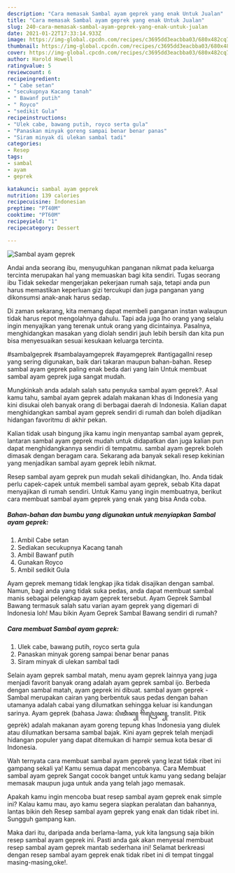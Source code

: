 ```yaml
---
description: "Cara memasak Sambal ayam geprek yang enak Untuk Jualan"
title: "Cara memasak Sambal ayam geprek yang enak Untuk Jualan"
slug: 240-cara-memasak-sambal-ayam-geprek-yang-enak-untuk-jualan
date: 2021-01-22T17:33:14.933Z
image: https://img-global.cpcdn.com/recipes/c3695dd3eacbba03/680x482cq70/sambal-ayam-geprek-foto-resep-utama.jpg
thumbnail: https://img-global.cpcdn.com/recipes/c3695dd3eacbba03/680x482cq70/sambal-ayam-geprek-foto-resep-utama.jpg
cover: https://img-global.cpcdn.com/recipes/c3695dd3eacbba03/680x482cq70/sambal-ayam-geprek-foto-resep-utama.jpg
author: Harold Howell
ratingvalue: 5
reviewcount: 6
recipeingredient:
- " Cabe setan"
- "secukupnya Kacang tanah"
- " Bawanf putih"
- " Royco"
- "sedikit Gula"
recipeinstructions:
- "Ulek cabe, bawang putih, royco serta gula"
- "Panaskan minyak goreng sampai benar benar panas"
- "Siram minyak di ulekan sambal tadi"
categories:
- Resep
tags:
- sambal
- ayam
- geprek

katakunci: sambal ayam geprek 
nutrition: 139 calories
recipecuisine: Indonesian
preptime: "PT40M"
cooktime: "PT60M"
recipeyield: "1"
recipecategory: Dessert

---
```



![Sambal ayam geprek](https://img-global.cpcdn.com/recipes/c3695dd3eacbba03/680x482cq70/sambal-ayam-geprek-foto-resep-utama.jpg)

Andai anda seorang ibu, menyuguhkan panganan nikmat pada keluarga tercinta merupakan hal yang memuaskan bagi kita sendiri. Tugas seorang ibu Tidak sekedar mengerjakan pekerjaan rumah saja, tetapi anda pun harus memastikan keperluan gizi tercukupi dan juga panganan yang dikonsumsi anak-anak harus sedap.

Di zaman  sekarang, kita memang dapat membeli panganan instan walaupun tidak harus repot mengolahnya dahulu. Tapi ada juga lho orang yang selalu ingin menyajikan yang terenak untuk orang yang dicintainya. Pasalnya, menghidangkan masakan yang diolah sendiri jauh lebih bersih dan kita pun bisa menyesuaikan sesuai kesukaan keluarga tercinta. 

#sambalgeprek #sambalayamgeprek #ayamgeprek #antigagalIni resep yang sering digunakan, baik dari takaran maupun bahan-bahan. Resep sambal ayam geprek paling enak beda dari yang lain Untuk membuat sambal ayam geprek juga sangat mudah.

Mungkinkah anda adalah salah satu penyuka sambal ayam geprek?. Asal kamu tahu, sambal ayam geprek adalah makanan khas di Indonesia yang kini disukai oleh banyak orang di berbagai daerah di Indonesia. Kalian dapat menghidangkan sambal ayam geprek sendiri di rumah dan boleh dijadikan hidangan favoritmu di akhir pekan.

Kalian tidak usah bingung jika kamu ingin menyantap sambal ayam geprek, lantaran sambal ayam geprek mudah untuk didapatkan dan juga kalian pun dapat menghidangkannya sendiri di tempatmu. sambal ayam geprek boleh dimasak dengan beragam cara. Sekarang ada banyak sekali resep kekinian yang menjadikan sambal ayam geprek lebih nikmat.

Resep sambal ayam geprek pun mudah sekali dihidangkan, lho. Anda tidak perlu capek-capek untuk membeli sambal ayam geprek, sebab Kita dapat menyajikan di rumah sendiri. Untuk Kamu yang ingin membuatnya, berikut cara membuat sambal ayam geprek yang enak yang bisa Anda coba.

<!--inarticleads1-->

##### Bahan-bahan dan bumbu yang digunakan untuk menyiapkan Sambal ayam geprek:

1. Ambil  Cabe setan
1. Sediakan secukupnya Kacang tanah
1. Ambil  Bawanf putih
1. Gunakan  Royco
1. Ambil sedikit Gula


Ayam geprek memang tidak lengkap jika tidak disajikan dengan sambal. Namun, bagi anda yang tidak suka pedas, anda dapat membuat sambal manis sebagai pelengkap ayam geprek tersebut. Ayam Geprek Sambal Bawang termasuk salah satu varian ayam geprek yang digemari di Indonesia loh! Mau bikin Ayam Geprek Sambal Bawang sendiri di rumah? 

<!--inarticleads2-->

##### Cara membuat Sambal ayam geprek:

1. Ulek cabe, bawang putih, royco serta gula
1. Panaskan minyak goreng sampai benar benar panas
1. Siram minyak di ulekan sambal tadi


Selain ayam geprek sambal matah, menu ayam geprek lainnya yang juga menjadi favorit banyak orang adalah ayam geprek sambal ijo. Berbeda dengan sambal matah, ayam geprek ini dibuat. sambal ayam geprek - Sambal merupakan cairan yang berbentuk saus pedas dengan bahan utamanya adalah cabai yang dilumatkan sehingga keluar isi kandungan sarinya. Ayam geprek (bahasa Jawa: ꦥꦶꦠꦶꦏ꧀ ꦒꦼꦥꦿꦺꦏ꧀, translit. Pitik geprèk) adalah makanan ayam goreng tepung khas Indonesia yang diulek atau dilumatkan bersama sambal bajak. Kini ayam geprek telah menjadi hidangan populer yang dapat ditemukan di hampir semua kota besar di Indonesia. 

Wah ternyata cara membuat sambal ayam geprek yang lezat tidak ribet ini gampang sekali ya! Kamu semua dapat mencobanya. Cara Membuat sambal ayam geprek Sangat cocok banget untuk kamu yang sedang belajar memasak maupun juga untuk anda yang telah jago memasak.

Apakah kamu ingin mencoba buat resep sambal ayam geprek enak simple ini? Kalau kamu mau, ayo kamu segera siapkan peralatan dan bahannya, lantas bikin deh Resep sambal ayam geprek yang enak dan tidak ribet ini. Sungguh gampang kan. 

Maka dari itu, daripada anda berlama-lama, yuk kita langsung saja bikin resep sambal ayam geprek ini. Pasti anda gak akan menyesal membuat resep sambal ayam geprek mantab sederhana ini! Selamat berkreasi dengan resep sambal ayam geprek enak tidak ribet ini di tempat tinggal masing-masing,oke!.

